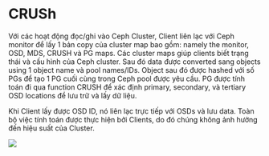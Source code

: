 # CRUSh

Với các hoạt động đọc/ghi vào Ceph Cluster, Client liên lạc với Ceph monitor để lấy 1 bản copy của cluster map bao gồm: namely
the monitor, OSD, MDS, CRUSH và PG maps. Các cluster maps giúp clients biết trạng thái và cấu hình của Ceph cluster. Sau đó data được converted sang objects using 1 object name và pool names/IDs. Object sau đó được hashed với số PGs để tạo 1 PG cuối cùng trong Ceph pool được yêu cầu. PG được tính toán đi qua function CRUSH để xác định primary, secondary, và tertiary OSD locations để lưu trữ và lấy dữ liệu.

Khi Client lấy được OSD ID, nó liên lạc trực tiếp với OSDs và lưu data. Toàn bộ việc tính toán được thực hiện bởi Clients, do đó chúng không ảnh hưởng đến hiệu suất của Cluster.

<img src=https://i.imgur.com/JLtyYG8.png>
